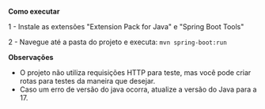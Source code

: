 **Como executar**

1 - Instale as extensões "Extension Pack for Java" e "Spring Boot Tools"

2 - Navegue até a pasta do projeto e executa: ```mvn spring-boot:run```

**Observações**

- O projeto não utiliza requisições HTTP para teste, mas você pode criar rotas para testes da maneira que desejar.
- Caso um erro de versão do java ocorra, atualize a versão do Java para a 17.